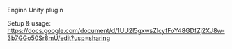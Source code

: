 Enginn Unity plugin

Setup & usage: https://docs.google.com/document/d/1UU2l5gxwsZIcyfFoY48GDfZj2XJ8w-3b7GGo50Sr8mU/edit?usp=sharing
